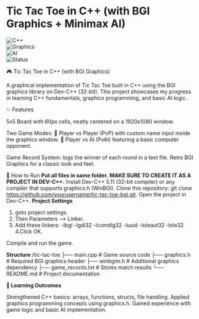 # Tic Tac Toe in C++ (with BGI Graphics + Minimax AI)  

![C++](https://img.shields.io/badge/language-C++-blue.svg)  
![Graphics](https://img.shields.io/badge/graphics-BGI-lightgrey.svg)  
![AI](https://img.shields.io/badge/AI-Minimax-green.svg)  
![Status](https://img.shields.io/badge/status-Completed-brightgreen.svg)  

🎮 Tic Tac Toe in C++ (with BGI Graphics)

A graphical implementation of Tic Tac Toe built in C++ using the BGI graphics library on Dev-C++ (32-bit).
This project showcases my progress in learning C++ fundamentals, graphics programming, and basic AI logic.

✨ Features

5x5 Board with 60px cells, neatly centered on a 1920x1080 window.

Two Game Modes:
👤 Player vs Player (PvP) with custom name input inside the graphics window.
🤖 Player vs AI (PvAI) featuring a basic computer opponent.

Game Record System: logs the winner of each round in a text file.
Retro BGI Graphics for a classic look and feel.

🚀 How to Run
**Put all files in same folder.**
**MAKE SURE TO CREATE IT AS A PROJECT IN DEV-C++.**
Install Dev-C++ 5.11 (32-bit compiler) or any compiler that supports graphics.h (WinBGI).
Clone this repository: git clone https://github.com/yourusername/tic-tac-toe-bgi.git.
Open the project in Dev-C++.
**Project Settings**
1. goto project settings.
2. Then Parameters --> Linker.
3. Add these linkers:
-lbgi
-lgdi32
-lcomdlg32
-luuid
-loleaut32
-lole32
4.Click OK.

Compile and run the game.

**Structure**
/tic-tac-toe
 ├── main.cpp          # Game source code
 ├── graphics.h        # Required BGI graphics header
 ├── winbgim.h         # Additional graphics dependency
 ├── game_records.txt  # Stores match results
 └── README.md         # Project documentation

 **📖 Learning Outcomes**

Strengthened C++ basics: arrays, functions, structs, file handling.
Applied graphics programming concepts using graphics.h.
Gained experience with game logic and basic AI implementation.

